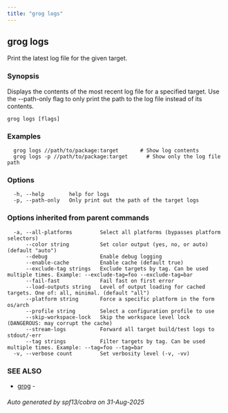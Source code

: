 ```yaml
---
title: "grog logs"
---
```

## grog logs

Print the latest log file for the given target.

### Synopsis

Displays the contents of the most recent log file for a specified target.
Use the --path-only flag to only print the path to the log file instead of its contents.

```
grog logs [flags]
```

### Examples

```
  grog logs //path/to/package:target       # Show log contents
  grog logs -p //path/to/package:target      # Show only the log file path
```

### Options

```
  -h, --help        help for logs
  -p, --path-only   Only print out the path of the target logs
```

### Options inherited from parent commands

```
  -a, --all-platforms         Select all platforms (bypasses platform selectors)
      --color string          Set color output (yes, no, or auto) (default "auto")
      --debug                 Enable debug logging
      --enable-cache          Enable cache (default true)
      --exclude-tag strings   Exclude targets by tag. Can be used multiple times. Example: --exclude-tag=foo --exclude-tag=bar
      --fail-fast             Fail fast on first error
      --load-outputs string   Level of output loading for cached targets. One of: all, minimal. (default "all")
      --platform string       Force a specific platform in the form os/arch
      --profile string        Select a configuration profile to use
      --skip-workspace-lock   Skip the workspace level lock (DANGEROUS: may corrupt the cache)
      --stream-logs           Forward all target build/test logs to stdout/-err
      --tag strings           Filter targets by tag. Can be used multiple times. Example: --tag=foo --tag=bar
  -v, --verbose count         Set verbosity level (-v, -vv)
```

### SEE ALSO

* [grog](/reference/cli/grog/)	 -

###### Auto generated by spf13/cobra on 31-Aug-2025
